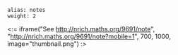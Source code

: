 ````
alias: notes
weight: 2
````

<:= iframe("See http://nrich.maths.org/9691/note", "http://nrich.maths.org/9691/note?mobile=1", 700, 1000, image="thumbnail.png") :>